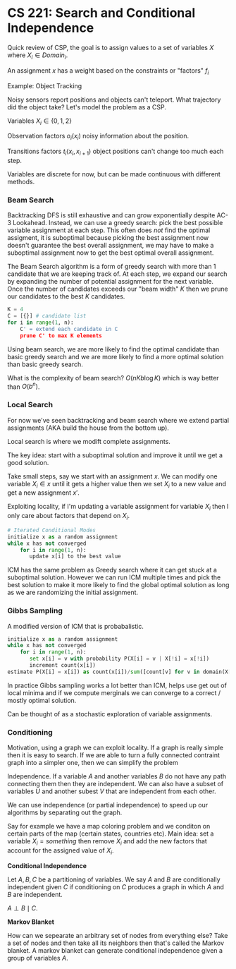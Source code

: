 # CS 221: Search and Conditional Independence

Quick review of CSP, the goal is to assign values to a set of variables $X$ where $X_i \in Domain_i$. 

An assignment $x$ has a weight based on the constraints or "factors" $f_i$

Example: Object Tracking

Noisy sensors report positions and objects can't teleport. What trajectory did the object take? Let's model the problem as  a CSP.

Variables $X_i \in \{0, 1, 2\}$

Observation factors $o_i(x_i)$ noisy information about the position.

Transitions factors $t_i(x_i, x_{i+1})$ object positions can't change too much each step.

Variables are discrete for now, but can be made continuous with different methods.

### Beam Search

Backtracking DFS is still exhaustive and can grow exponentially despite AC-3 Lookahead. Instead, we can use a greedy search: pick the best possible variable assignment at each step. This often does *not* find the optimal assigment, it is suboptimal because picking the best assignment now doesn't guarantee the best overall assignment, we may have to make a suboptimal assignment now to get the best optimal overall assignment.

The Beam Search algorithm is a form of greedy search with more than 1 candidate that we are keeping track of. At each step, we expand our search by expanding the number of potential assignment for the next variable. Once the number of candidates exceeds our "beam width" $K$ then we prune our candidates to the best $K$ candidates.

```python
K = 4
C = [{}] # candidate list
for i in range(1, n):
    C' = extend each candidate in C
    prune C' to max K elements
```

Using beam search, we are more likely to find the optimal candidate than basic greedy search and we are more likely to find a more optimal solution than basic greedy search.

What is the complexity of beam search? $O(nKb \log K)$ which is way better than $O(b^n)$.



### Local Search

For now we've seen backtracking and beam search where we extend partial assignments (AKA build the house from the bottom up).

Local search is where we modift complete assignments.

The key idea: start with a suboptimal solution and improve it until we get a good solution.

Take small steps, say we start with an assignment $x$. We can modify one variable $X_i \in x$ until it gets a higher value then we set $X_i$ to a new value and get a new assignment $x'$.

Exploiting locality, if I'm updating a variable assignment for variable $X_i$ then I only care about factors that depend on $X_i$.

```python
# Iterated Conditional Modes
initialize x as a random assignment
while x has not converged
    for i in range(1, n):
       update x[i] to the best value
```

ICM has the same problem as Greedy search where it can get stuck at a suboptimal solution. However we can run ICM multiple times and pick the best solution to make it more likely to find the global optimal solution as long as we are randomizing the initial assignment.



### Gibbs Sampling

A modified version of ICM that is probabalistic.

```python
initialize x as a random assignment
while x has not converged
    for i in range(1, n):
       set x[i] = v with probability P(X[i] = v | X[!i] = x[!i])
       increment count(x[i])
estimate P(X[i] = x[i]) as count(x[i])/sum([count[v] for v in domain(X[i]))
```

In practice Gibbs sampling works a lot better than ICM, helps use get out of local minima and if we compute merginals we can converge to a correct / mostly optimal solution.

Can be thought of as a stochastic exploration of variable assignments.



### Conditioning

Motivation, using a graph we can exploit locality. If a graph is really simple then it is easy to search. If we are able to turn a fully connected contraint graph into a simpler one, then we can simplify the problem

Independence. If a variable $A$ and another variables $B$ do not have any path connecting them then they are independent. We can also have a subset of variables $U$ and another subest $V$ that are independent from each other.

We can use independence (or partial independence) to speed up our algorithms by separating out the graph.

Say for example we have a map coloring problem and we conditon on certain parts of the map (certain states, countries etc). Main idea: set a variable $X_i = something$ then remove $X_i$ and add the new factors that account for the assigned value of $X_i$.

**Conditional Independence**

 Let $A, B, C$ be a partitioning of variables. We say $A$ and $B$ are conditionally independent given $C$ if conditioning on $C$ produces a graph in which $A$ and $B$ are independent.

$A \perp B \mid C$.

**Markov Blanket**

How can we sepearate an arbitrary set of nodes from everything else? Take a set of nodes and then take all its neighbors then that's called the Markov blanket. A markov blanket can generate conditional independence given a group of variables $A$.


